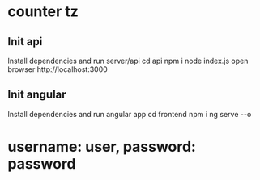 # counter tz

## Init api

Install dependencies and run server/api
cd api
npm i
node index.js
open browser http://localhost:3000

## Init angular

Install dependencies and run angular app
cd frontend
npm i
ng serve --o

# username: user, password: password
